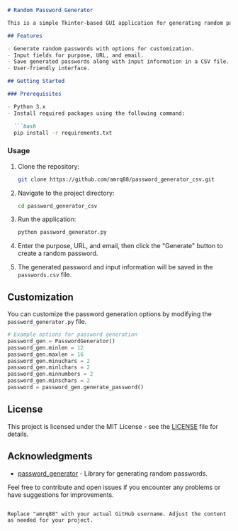 ```markdown
# Random Password Generator

This is a simple Tkinter-based GUI application for generating random passwords and storing them in a CSV file.

## Features

- Generate random passwords with options for customization.
- Input fields for purpose, URL, and email.
- Save generated passwords along with input information in a CSV file.
- User-friendly interface.

## Getting Started

### Prerequisites

- Python 3.x
- Install required packages using the following command:

  ```bash
  pip install -r requirements.txt
  ```

### Usage

1. Clone the repository:

   ```bash
   git clone https://github.com/amrq88/password_generator_csv.git
   ```

2. Navigate to the project directory:

   ```bash
   cd password_generator_csv
   ```

3. Run the application:

   ```bash
   python password_generator.py
   ```

4. Enter the purpose, URL, and email, then click the "Generate" button to create a random password.

5. The generated password and input information will be saved in the `passwords.csv` file.

## Customization

You can customize the password generation options by modifying the `password_generator.py` file.

```python
# Example options for password generation
password_gen = PasswordGenerator()
password_gen.minlen = 12
password_gen.maxlen = 16
password_gen.minuchars = 2
password_gen.minlchars = 2
password_gen.minnumbers = 2
password_gen.minschars = 2
password = password_gen.generate_password()
```

## License

This project is licensed under the MIT License - see the [LICENSE](LICENSE) file for details.

## Acknowledgments

- [password_generator](https://pypi.org/project/password-generator/) - Library for generating random passwords.

Feel free to contribute and open issues if you encounter any problems or have suggestions for improvements.
```

Replace "amrq88" with your actual GitHub username. Adjust the content as needed for your project.